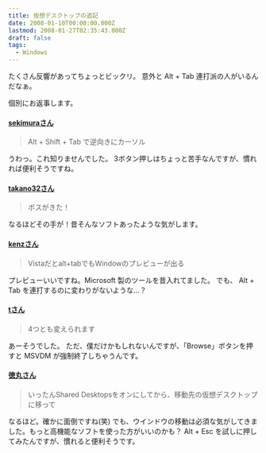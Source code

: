 ```yaml
---
title: 仮想デスクトップの追記
date: 2008-01-10T00:00:00.000Z
lastmod: 2008-01-27T02:35:43.000Z
draft: false
tags:
  - Windows
---
```


たくさん反響があってちょっとビックリ。 意外と Alt + Tab 連打派の人がいるんだなぁ。

個別にお返事します。

#### [sekimuraさん](https://www.machu.jp/diary/20080110.html#c01 "\[sekimura] 「Alt + Tab だとお目当てのウインドウがリストの最後にあったときに、何度もボタンを連打しなきゃいけない」  ..")

> Alt + Shift + Tab で逆向きにカーソル

うわっ。これ知りませんでした。 3ボタン押しはちょっと苦手なんですが、慣れれば便利そうですね。

#### [takano32さん](https://www.machu.jp/diary/20080110.html#c02 "\[takano32] ボスがきた！ときのために入れています。")

> ボスがきた！

なるほどその手が！昔そんなソフトあったような気がします。

#### [kenzさん](https://www.machu.jp/diary/20080110.html#c03 "\[kenz] Vistaだとalt+tabでもWindowのプレビューが出るから一発で開けて便利だよ たしかフリーでもそういうツー..")

> Vistaだとalt+tabでもWindowのプレビューが出る

プレビューいいですね。Microsoft 製のツールを昔入れてました。 でも、 Alt + Tab を連打するのに変わりがないような…？

#### [tさん](https://www.machu.jp/diary/20080110.html#c04 "\[t] > 背景に異なる壁紙を指定できないとか VDMの切り替えボタン上で右クリック>Configure Desktop I..")

> 4つとも変えられます

あーそうでした。 ただ、僕だけかもしれないんですが、「Browse」ボタンを押すと MSVDM が強制終了しちゃうんです。

#### [徳丸さん](https://www.machu.jp/diary/20080110.html#c05 "\[徳丸浩(ockeghem)] この記事を読んで使ってみました。まだ「戻れない」状態までは使い込んでいませんが。 『仮想デスクトップ間でウィンドウが..")

> いったんShared Desktopsをオンにしてから、移動先の仮想デスクトップに移って

なるほど。確かに面倒ですね(笑) でも、ウインドウの移動は必須な気がしてきました。もっと高機能なソフトを使った方がいいのかも？ Alt + Esc を試しに押してみたんですが、慣れると便利そうです。
